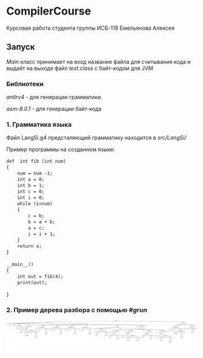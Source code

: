 # CompilerCourse
Курсовая работа студента группы ИСБ-118 Емельянова Алексея

## Запуск

*Main* класс принимает на вход название файла для считывания кода и выдаёт на выходе файл *test.class* с байт-кодом для JVM

### Библиотеки

*antlrv4* - для  генерации грамматики.

*asm-8.0.1*  - для генерации байт-кода

### 1. Грамматика языка
Файл LangSi.g4 предсталяющий грамматику находится в *src/LangSi/*

Пример программы на созданном языке:

```
def  int fib (int num)
{
    num = num -1;
    int a = 0;
    int b = 1;
    int c = 0;
    int i = 0;
    while (i<num)
    {
        c = b;
        b = a + b;
        a = c;
        i = i + 1;
    }
    return a;
}

__main__()
{
    int out = fib(4);
    print(out);

}
```

### 2. Пример дерева разбора с помощью ***#grun***

![grun tree](https://github.com/Dertiende/CompilerCourse/blob/master/parseTree.png)



